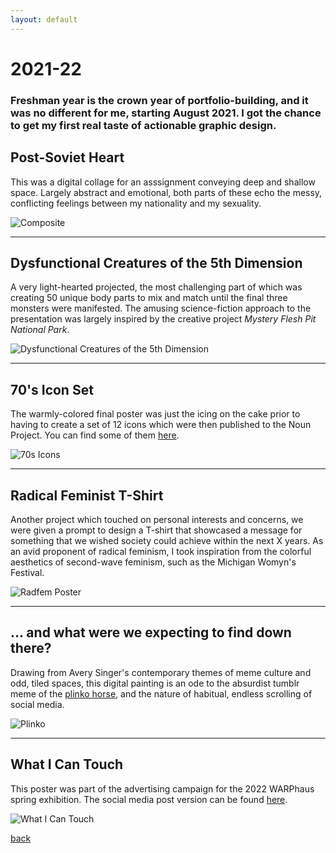 ```yaml
---
layout: default
---
```


# 2021-22

### Freshman year is the crown year of portfolio-building, and it was no different for me, starting August 2021. I got the chance to get my first real taste of actionable graphic design.

## Post-Soviet Heart
This was a digital collage for an asssignment conveying deep and shallow space. Largely abstract and emotional, both parts of these echo the messy, conflicting feelings between my nationality and my sexuality.

![Composite](https://i.imgur.com/KFa4rqo.jpg)

* * *

## Dysfunctional Creatures of the 5th Dimension
A very light-hearted projected, the most challenging part of which was creating 50 unique body parts to mix and match until the final three monsters were manifested. The amusing science-fiction approach to the presentation was largely inspired by the creative project _Mystery Flesh Pit National Park_.

![Dysfunctional Creatures of the 5th Dimension](https://i.imgur.com/bL9oOwk.jpg)

* * *

## 70's Icon Set
The warmly-colored final poster was just the icing on the cake prior to having to create a set of 12 icons which were then published to the Noun Project. You can find some of them [here](https://thenounproject.com/ulianachem2021/).

![70s Icons](https://i.imgur.com/zl4NlhK.png)

* * *

## Radical Feminist T-Shirt
Another project which touched on personal interests and concerns, we were given a prompt to design a T-shirt that showcased a message for something that we wished society could achieve within the next X years. As an avid proponent of radical feminism, I took inspiration from the colorful aesthetics of second-wave feminism, such as the Michigan Womyn's Festival.

![Radfem Poster](https://i.imgur.com/byxO5Zj.jpg)

* * * 

## ... and what were we expecting to find down there?
Drawing from Avery Singer's contemporary themes of meme culture and odd, tiled spaces, this digital painting is an ode to the absurdist tumblr meme of the [plinko horse](https://knowyourmeme.com/memes/horse-plinko), and the nature of habitual, endless scrolling of social media.

![Plinko](https://i.imgur.com/Auj4zys.jpg)

* * *

## What I Can Touch
This poster was part of the advertising campaign for the 2022 WARPhaus spring exhibition. The social media post version can be found [here](https://www.instagram.com/p/CcMADi6lukd/?igshid=MDJmNzVkMjY=).

![What I Can Touch](https://i.imgur.com/sW63sFV.png)

[back](./)
